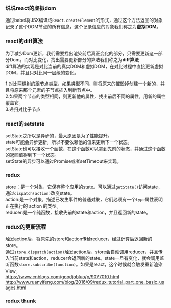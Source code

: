 ### 说说react的虚拟dom
通过babel将JSX编译成`React.createElement`的形式，通过这个方法返回的对象记录了这个DOM节点的所有信息，这个记录信息的对象我们称之为**虚拟DOM**。

### react的diff算法
为了减少Dom更新，我们需要找出渲染前后真正变化的部分，只需要更新这一部分Dom。而对比变化，找出需要更新部分的算法我们称之为**diff算法**   
diff算法的实现是对比当前的真实DOM和虚拟DOM，在对比过程中直接更新虚拟DOM，并且只对比同一层级的变化。   

1.对比两棵树的跟节点类型，如果类型不同，则将原来的摧毁掉创建一个新的，并且将原来那个元素的子节点插入到新节点中。   
2.如果两个节点的类型相同，则更新他的属性，找出前后不同的属性，用新的属性覆盖它。   
3.递归对比子节点   

### react的setstate
setState之所以是异步的，最大原因是为了性能提升。  
state可能会异步更新，所以不要依赖他的值来更新下一个状态。  
setState也可以接收一个函数，在这个函数可以拿到先前的状态，并通过这个函数的返回值得到下一个状态。   
setState的异步可以通过Promise或者setTimeout来实现。   

### redux
store：是一个对象，它保存整个应用的state。可以通过`getState()`访问state，通过`dispatch(action)`改变state。   
action:是一个对象，描述已发生事件的普通对象，它们必须有一个`type`属性表明正在执行的 action 的类型。    
reducer:是一个纯函数，接收先前的state和action，并且返回新的state。       

### redux的更新流程
触发action后，将原先的store和action传给reducer，经过计算后返回新的store。   
通过`store.dispatch(action)`触发action后，store会自动调用reducer，并且传入当前state和action，reducer会返回新的state。state一旦有变化，就会调用监听函数`store.subscribe(function)`。如果是react，这个时候就会触发重新渲染View。   
https://www.cnblogs.com/goodjobluo/p/9077010.html      
http://www.ruanyifeng.com/blog/2016/09/redux_tutorial_part_one_basic_usages.html

### redux thunk


